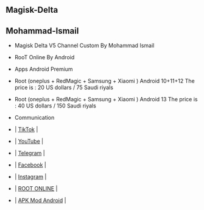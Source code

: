 ## Magisk-Delta
## Mohammad-Ismail

- Magisk Delta V5 Channel Custom By Mohammad Ismail 
- RooT Online By Android
- Apps Android Premium
- Root (oneplus + RedMagic + Samsung + Xiaomi ) Android 10+11+12 The price is : 20 US dollars / 75 Saudi riyals
- Root (oneplus + RedMagic + Samsung + Xiaomi ) Android 13 The price is : 40 US dollars / 150 Saudi riyals

- Communication

- | [TikTok](https://tiktok.com/@mn312001) |
- | [YouTube](https://www.youtube.com/@SY5G) |
- | [Telegram](https://t.me/MN312001) |
- | [Facebook](https://www.facebook.com/M.N.312001) |
- | [Instagram](https://www.instagram.com/mn312001) |
- | [ROOT ONLINE](https://t.me/ROOT_MN312001) |
- | [APK Mod Android](https://t.me/APK_MN312001) |

